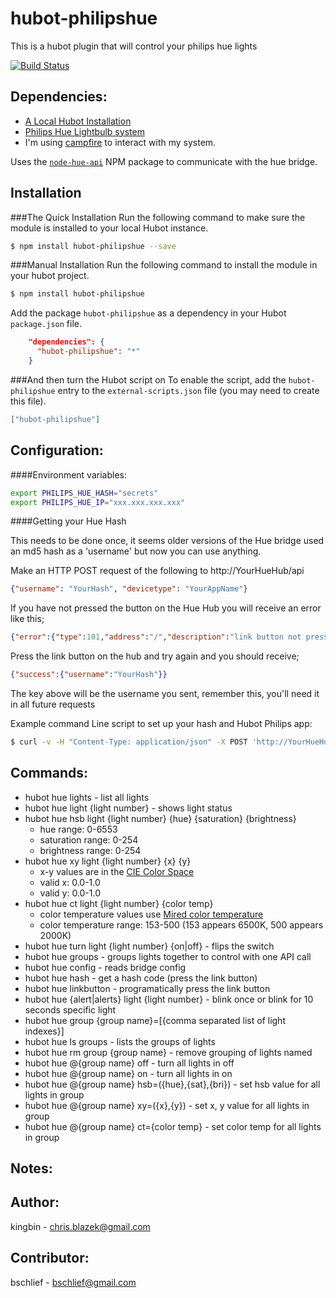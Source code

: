 # hubot-philipshue

This is a hubot plugin that will control your philips hue lights

[![Build Status](https://travis-ci.org/hubot-scripts/hubot-example.png)](https://travis-ci.org/kingbin/hubot-philipshue)

## Dependencies:
- [A Local Hubot Installation](https://github.com/github/hubot/blob/master/docs/README.md "A Local Hubot Installation")
- [Philips Hue Lightbulb system](https://www.meethue.com/en-US "Philips Hue Lightbulb system")
-	I'm using [campfire](https://campfirenow.com/ "campfire") to interact with my system.

Uses the [`node-hue-api`](https://github.com/peter-murray/node-hue-api "Node Hue API") NPM package to communicate with the hue bridge.

## Installation

###The Quick Installation
Run the following command to make sure the module is installed to your local Hubot instance.

```bash
$ npm install hubot-philipshue --save
```

###Manual Installation
Run the following command to install the module in your hubot project.

```bash
$ npm install hubot-philipshue
```

Add the package `hubot-philipshue` as a dependency in your Hubot `package.json` file.

```json
    "dependencies": {
      "hubot-philipshue": "*"
    }
```

###And then turn the Hubot script on
To enable the script, add the `hubot-philipshue` entry to the `external-scripts.json` file (you may need to create this file).

```json
["hubot-philipshue"]
```

## Configuration:
####Environment variables:

```bash
export PHILIPS_HUE_HASH="secrets"
export PHILIPS_HUE_IP="xxx.xxx.xxx.xxx"
```

####Getting your Hue Hash

 This needs to be done once, it seems older versions of the Hue bridge used an md5 hash as a 'username' but now you can use anything.

 Make an HTTP POST request of the following to http://YourHueHub/api

```json
{"username": "YourHash", "devicetype": "YourAppName"}
```
 
If you have not pressed the button on the Hue Hub you will receive an error like this;

```json
{"error":{"type":101,"address":"/","description":"link button not pressed"}}
```

Press the link button on the hub and try again and you should receive;

```json
{"success":{"username":"YourHash"}}
```

The key above will be the username you sent, remember this, you'll need it in all future requests

Example command Line script to set up your hash and Hubot Philips app:

```bash
$ curl -v -H "Content-Type: application/json" -X POST 'http://YourHueHub/api' -d '{"username": "YourHash", "devicetype": "YourAppName"}'
```

## Commands:
-   hubot hue lights - list all lights
-   hubot hue light {light number}  - shows light status
-   hubot hue hsb light {light number} {hue} {saturation} {brightness} 
    - hue range: 0-6553
    - saturation range: 0-254
    - brightness range: 0-254
-   hubot hue xy light {light number} {x} {y} 
    - x-y values are in the [CIE Color Space](http://developers.meethue.com/coreconcepts.html#color_gets_more_complicated)
    - valid x: 0.0-1.0
    - valid y: 0.0-1.0
-   hubot hue ct light {light number} {color temp}
    - color temperature values use [Mired color temperature](http://en.wikipedia.org/wiki/Mired) 
    - color temperature range: 153-500 (153 appears 6500K, 500 appears 2000K)
-   hubot hue turn light {light number} {on|off} - flips the switch
-   hubot hue groups - groups lights together to control with one API call
-   hubot hue config - reads bridge config
-   hubot hue hash - get a hash code (press the link button)
-   hubot hue linkbutton - programatically press the link button
-   hubot hue {alert|alerts} light {light number} - blink once or blink for 10 seconds specific light
-   hubot hue group {group name}=[{comma separated list of light indexes}]
-   hubot hue ls groups - lists the groups of lights
-   hubot hue rm group {group name} - remove grouping of lights named <group name>
-   hubot hue @{group name} off - turn all lights in <group name> off
-   hubot hue @{group name} on - turn all lights in <group name> on
-   hubot hue @{group name} hsb=({hue},{sat},{bri}) - set hsb value for all lights in group
-   hubot hue @{group name} xy=({x},{y}) - set x, y value for all lights in group
-   hubot hue @{group name} ct={color temp} - set color temp for all lights in group

## Notes:

## Author:
   kingbin - chris.blazek@gmail.com
   
## Contributor:
   bschlief - bschlief@gmail.com

